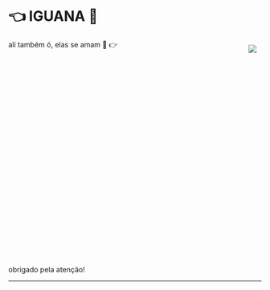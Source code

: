 # 👈 IGUANA 🤘
ali também ó, elas se amam 💞 👉
<img style="padding:10px" align="right" src="https://i.pinimg.com/originals/c9/4d/fd/c94dfd00ca86f20e1faa0d5504126986.jpg">
<br/><br/><br/><br/><br/><br/><br/><br/><br/><br/><br/><br/><br/><br/><br/><br/><br/><br/><br/><br/><br/><br/><br/><br/><br/><br/>
obrigado pela atenção!
<hr>
